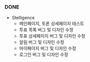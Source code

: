 ### DONE

- Stelligence
  - 메인페이지, 토론 상세페이지 테스트
  - 투표 목록 버그 및 디자인 수정
  - 투표 상세페이지 버그 및 디자인 수정
  - 알림 버그 및 디자인 수정
  - 마이페이지 버그 및 디자인 수정
  - 로그인 버그 및 디자인 수정
